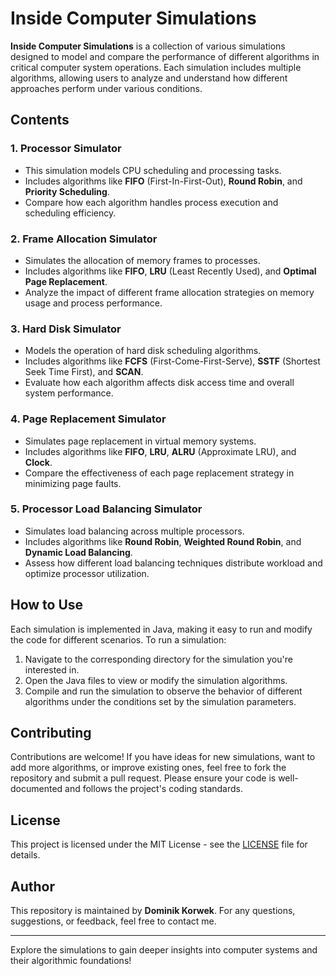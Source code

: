 # Inside Computer Simulations

**Inside Computer Simulations** is a collection of various simulations designed to model and compare the performance of different algorithms in critical computer system operations. Each simulation includes multiple algorithms, allowing users to analyze and understand how different approaches perform under various conditions.

## Contents

### 1. **Processor Simulator**
   - This simulation models CPU scheduling and processing tasks.
   - Includes algorithms like **FIFO** (First-In-First-Out), **Round Robin**, and **Priority Scheduling**.
   - Compare how each algorithm handles process execution and scheduling efficiency.

### 2. **Frame Allocation Simulator**
   - Simulates the allocation of memory frames to processes.
   - Includes algorithms like **FIFO**, **LRU** (Least Recently Used), and **Optimal Page Replacement**.
   - Analyze the impact of different frame allocation strategies on memory usage and process performance.

### 3. **Hard Disk Simulator**
   - Models the operation of hard disk scheduling algorithms.
   - Includes algorithms like **FCFS** (First-Come-First-Serve), **SSTF** (Shortest Seek Time First), and **SCAN**.
   - Evaluate how each algorithm affects disk access time and overall system performance.

### 4. **Page Replacement Simulator**
   - Simulates page replacement in virtual memory systems.
   - Includes algorithms like **FIFO**, **LRU**, **ALRU** (Approximate LRU), and **Clock**.
   - Compare the effectiveness of each page replacement strategy in minimizing page faults.

### 5. **Processor Load Balancing Simulator**
   - Simulates load balancing across multiple processors.
   - Includes algorithms like **Round Robin**, **Weighted Round Robin**, and **Dynamic Load Balancing**.
   - Assess how different load balancing techniques distribute workload and optimize processor utilization.

## How to Use

Each simulation is implemented in Java, making it easy to run and modify the code for different scenarios. To run a simulation:

1. Navigate to the corresponding directory for the simulation you're interested in.
2. Open the Java files to view or modify the simulation algorithms.
3. Compile and run the simulation to observe the behavior of different algorithms under the conditions set by the simulation parameters.

## Contributing

Contributions are welcome! If you have ideas for new simulations, want to add more algorithms, or improve existing ones, feel free to fork the repository and submit a pull request. Please ensure your code is well-documented and follows the project's coding standards.

## License

This project is licensed under the MIT License - see the [LICENSE](LICENSE) file for details.

## Author

This repository is maintained by **Dominik Korwek**. For any questions, suggestions, or feedback, feel free to contact me.

---

Explore the simulations to gain deeper insights into computer systems and their algorithmic foundations!
